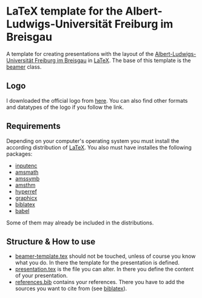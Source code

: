 # LaTeX template for the Albert-Ludwigs-Universität Freiburg im Breisgau
A template for creating presentations with the layout of the [Albert-Ludwigs-Universität Freiburg im Breisgau](https://www.uni-freiburg.de/) in [LaTeX](https://www.latex-project.org/). The base of this template is the [beamer](https://ctan.org/pkg/beamer) class.
## Logo
I downloaded the official logo from [here](https://de.wikipedia.org/wiki/Datei:Albert-Ludwigs-Universit%C3%A4t_Freiburg_2009_logo.svg). You can also find other formats and datatypes of the logo if you follow the link.
## Requirements
Depending on your computer's operating system you must install the according distribution of [LaTeX](https://www.latex-project.org/get/). You also must have installes the following packages:
* [inputenc](https://ctan.org/pkg/inputenc)
* [amsmath](https://ctan.org/pkg/amsmath)
* [amssymb](https://ctan.org/pkg/amsfonts)
* [amsthm](https://ctan.org/pkg/amsthm)
* [hyperref](https://ctan.org/pkg/hyperref)
* [graphicx](https://ctan.org/pkg/graphicx)
* [biblatex](https://ctan.org/pkg/biblatex)
* [babel](https://www.ctan.org/pkg/babel)

Some of them may already be included in the distributions.
## Structure & How to use
* [beamer-template.tex](beamer-template.tex) should not be touched, unless of course you know what you do. In there the template for the presentation is defined.
* [presentation.tex](presentation.tex) is the file you can alter. In there you define the content of your presentation.
* [references.bib](references.bib) contains your references. There you have to add the sources you want to cite from (see [biblatex](https://ctan.org/pkg/biblatex)).
